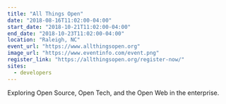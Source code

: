 ```yaml
---
title: "All Things Open"
date: "2018-08-16T11:02:00-04:00"
start_date: "2018-10-21T11:02:00-04:00"
end_date: "2018-10-23T11:02:00-04:00"
location: "Raleigh, NC"
event_url: "https://www.allthingsopen.org"
image_url: "https://www.eventinfo.com/event.png"
register_link: "https://allthingsopen.org/register-now/"
sites:
  - developers
---
```

Exploring Open Source, Open Tech, and the Open Web in the enterprise.